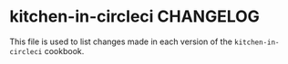 kitchen-in-circleci CHANGELOG
=============================

This file is used to list changes made in each version of the `kitchen-in-circleci` cookbook.
